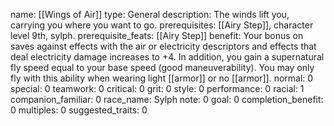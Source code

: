 name: [[Wings of Air]]
type: General
description: The winds lift you, carrying you where you want to go.
prerequisites: [[Airy Step]], character level 9th, sylph.
prerequisite_feats: [[Airy Step]]
benefit: Your bonus on saves against effects with the air or electricity descriptors and effects that deal electricity damage increases to +4. In addition, you gain a supernatural fly speed equal to your base speed (good maneuverability). You may only fly with this ability when wearing light [[armor]] or no [[armor]].
normal: 0
special: 0
teamwork: 0
critical: 0
grit: 0
style: 0
performance: 0
racial: 1
companion_familiar: 0
race_name: Sylph
note: 0
goal: 0
completion_benefit: 0
multiples: 0
suggested_traits: 0

